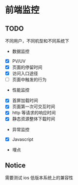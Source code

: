 # 前端监控

## TODO

不同用户，不同机型和不同系统下

- 数据监控
- [x] PV/UV
- [x] 页面的停留时间
- [x] 访问入口途径
- [ ] 页面中触发的行为

- 性能监控
- [x] 首屏加载时间
- [x] 页面第一次可交互时间
- [x] http 等请求的响应时间
- [x] 静态资源整体下载时间

- 异常监控
- [x] Javascript

- 埋点

## **Notice**

需要测试 ios 低版本系统上的兼容性
